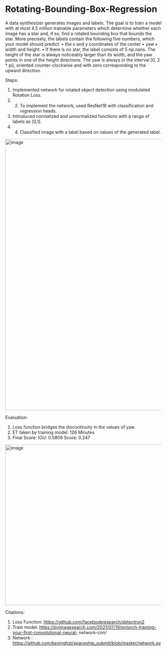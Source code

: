 # Rotating-Bounding-Box-Regression


A data synthesizer generates images and labels. The goal is to train a model with at most 4.5 million trainable parameters which determine whether each image has a star and, if so, find a rotated bounding box that bounds the star.
More precisely, the labels contain the following five numbers, which your model should predict:
• the x and y coordinates of the center
• yaw
• width and height. 
• If there is no star, the label consists of 5 np.nans. The height of the star is always noticeably larger than its width, and the yaw points in one of the height directions. The yaw is always in the interval [0, 2 * pi), oriented counter-clockwise and with zero corresponding to the upward direction.

Steps:
1. Implemented network for rotated object detection using modulated Rotation Loss. 
2. 2. To implement the network, used ResNet18 with classification and regression heads.
3. Introduced normalized and unnormalized functions with a range of labels as [0,1]. 
4. 4. Classified image with a label based on values of the generated label.

<img width="873" alt="image" src="https://user-images.githubusercontent.com/103969912/192167380-da920043-74c2-4bfc-938b-8ada5a35c260.png">



Evaluation:
1. Loss function bridges the discontinuity in the values of yaw.
2. ET taken by training model: 126 Minutes
3. Final Score:
IOU: 0.5809 Score: 0.247

<img width="517" alt="image" src="https://user-images.githubusercontent.com/103969912/192167323-948d72f6-2166-4fa1-9d55-862717585ff0.png">


Citations:
1. Loss Function: https://github.com/facebookresearch/detectron2
2. Train model: https://pyimagesearch.com/2021/07/19/pytorch-training-your-first-convolutional-neural- network-cnn/
3. Network : https://github.com/kevinghst/spaceship_submit/blob/master/network.py
